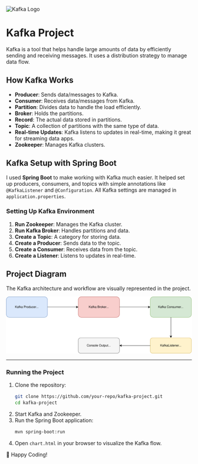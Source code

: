 ![Kafka Logo](https://upload.wikimedia.org/wikipedia/commons/0/05/Apache_kafka_wordtype.svg)
# Kafka Project

Kafka is a tool that helps handle large amounts of data by efficiently sending and receiving messages. It uses a distribution strategy to manage data flow.

## How Kafka Works

- **Producer**: Sends data/messages to Kafka.
- **Consumer**: Receives data/messages from Kafka.
- **Partition**: Divides data to handle the load efficiently.
- **Broker**: Holds the partitions.
- **Record**: The actual data stored in partitions.
- **Topic**: A collection of partitions with the same type of data.
- **Real-time Updates**: Kafka listens to updates in real-time, making it great for streaming data apps.
- **Zookeeper**: Manages Kafka clusters.

## Kafka Setup with Spring Boot

I used **Spring Boot** to make working with Kafka much easier. It helped set up producers, consumers, and topics with simple annotations like `@KafkaListener` and `@Configuration`. All Kafka settings are managed in `application.properties`.

### Setting Up Kafka Environment

1. **Run Zookeeper**: Manages the Kafka cluster.
2. **Run Kafka Broker**: Handles partitions and data.
3. **Create a Topic**: A category for storing data.
4. **Create a Producer**: Sends data to the topic.
5. **Create a Consumer**: Receives data from the topic.
6. **Create a Listener**: Listens to updates in real-time.

## Project Diagram

The Kafka architecture and workflow are visually represented in the project.

![Project Diagram](chart.svg)

---

### Running the Project

1. Clone the repository:
   ```sh
   git clone https://github.com/your-repo/kafka-project.git
   cd kafka-project
   ```
2. Start Kafka and Zookeeper.
3. Run the Spring Boot application:
   ```sh
   mvn spring-boot:run
   ```
4. Open `chart.html` in your browser to visualize the Kafka flow.

🚀 Happy Coding!
